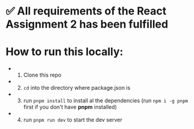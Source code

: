 # ✅ All requirements of the React Assignment 2 has been fulfilled

# How to run this locally:

- 1. Clone this repo
- 2. `cd` into the directory where package.json is
- 3. run `pnpm install` to install al the dependencies (run `npm i -g pnpm` first if you don't have **pnpm** installed)
- 4. run `pnpm run dev` to start the dev server

